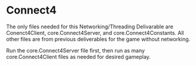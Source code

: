# Connect4

The only files needed for this Networking/Threading Delivarable are 
Conenct4Client, core.Connect4Server, and core.Connect4Constants. All other files
are from previous deliverables for the game without networking. 

Run the core.Connect4Server file first, then run as many core.Connect4Client 
files as needed for desired gameplay.
